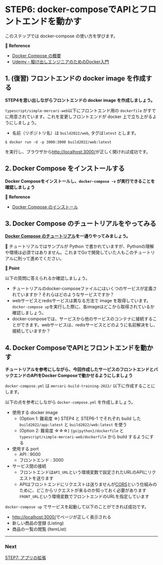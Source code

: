 # STEP6: docker-composeでAPIとフロントエンドを動かす

このステップでは docker-compose の使い方を学びます。

**:book: Reference**

* [Docker Compose の概要](https://matsuand.github.io/docs.docker.jp.onthefly/compose/)
* [Udemy - 駆け出しエンジニアのためのDocker入門](https://www.udemy.com/course/docker-startup/)
## 1. (復習) フロントエンドの docker image を作成する

**STEP4を思い出しながらフロントエンドの docker image を作成しましょう。**

`typescript/simple-mercari-web`以下にフロントエンド用の `dockerfile` がすでに用意されています。これを変更しフロントエンドが docker 上で立ち上がるようにしましょう。

* 名前（リポジトリ名）は `build2022/web`, タグは`latest` とします。

`$ docker run -d -p 3000:3000 build2022/web:latest`

を実行し、ブラウザから[http://localhost:3000/](http://localhost:3000/)が正しく開ければ成功です。

## 2. Docker Compose をインストールする
**Docker Composeをインストールし、`docker-compose -v` が実行できることを確認しましょう**

**:book: Reference**

* [Docker Compose のインストール](https://matsuand.github.io/docs.docker.jp.onthefly/compose/install/)

## 3. Docker Compose のチュートリアルをやってみる
**[Docker Compose のチュートリアル](https://matsuand.github.io/docs.docker.jp.onthefly/compose/gettingstarted/)を一通りやってみましょう。**

:pushpin: チュートリアルではサンプルが Python で書かれていますが、Pythonの理解や環境は必須ではありません。これまでGoで開発していた人もこのチュートリアルに則って進めてください。

**:beginner: Point**

以下の質問に答えられるか確認しましょう。

* チュートリアルのdocker-composeファイルにはいくつのサービスが定義されていますか？それらはどのようなサービスですか？
* webサービスとredisサービスは異なる方法で image を取得しています。`docker-compose up`を実行した際に、各imageはどこから取得されているか確認しましょう。
* docker-composeでは、サービスから他のサービスのコンテナに接続することができます。webサービスは、redisサービスとどのように名前解決をし、接続していますか？

## 4. Docker ComposeでAPIとフロントエンドを動かす
**チュートリアルを参考にしながら、今回作成したサービスのフロントエンドとバックエンドのAPIをDocker Composeで動かせるようにしましょう**

`docker-compose.yml` は `mercari-build-training-2022/` 以下に作成することにします。

以下の点を参考にしながら `docker-compose.yml` を作成しましょう。

* 使用する docker image
    * (Option 1: 難易度 ☆) STEP4 と STEP6-1 でそれぞれ build した `build2022/app:latest` と `build2022/web:latest` を使う
    * (Option 2: 難易度 ☆☆☆) `{go|python}/dockerfile` と `typescript/simple-mercari-web/dockerfile` から build するようにする
* 使用する port
    * API : 9000
    * フロントエンド : 3000
* サービス間の接続
    * フロントエンドは`API_URL`という環境変数で設定されたURLのAPIにリクエストを送ります
    * APIはフロントエンドにリクエストは送りませんが[CORS](https://developer.mozilla.org/ja/docs/Web/HTTP/CORS)という仕組みのために、どこからリクエストが来るのか知っておく必要があります
    `FRONT_URL`という環境変数でフロントエンドのURLを指定しています

`docker-compose up` でサービスを起動して以下のことができれば成功です。
- [http://localhost:3000/](http://localhost:3000/)でページが正しく表示される
- 新しい商品の登録 (Listing)
- 商品の一覧の閲覧 (ItemList)

---

### Next

[STEP7: アプリの拡張](document/step7.ja.md)